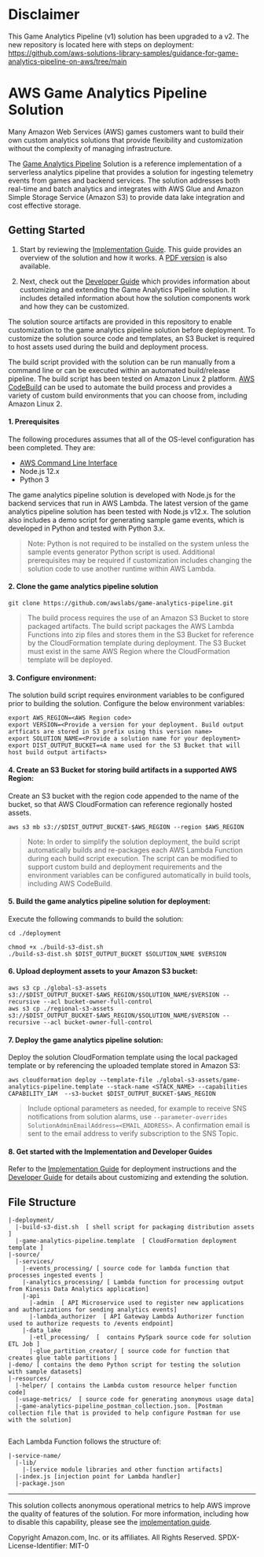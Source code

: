 # Disclaimer
This Game Analytics Pipeline (v1) solution has been upgraded to a v2. The new repository is located here with steps on deployment:
https://github.com/aws-solutions-library-samples/guidance-for-game-analytics-pipeline-on-aws/tree/main

# AWS Game Analytics Pipeline Solution
Many Amazon Web Services (AWS) games customers want to build their own custom analytics solutions that provide flexibility and customization without the complexity of managing infrastructure. 

The [Game Analytics Pipeline](https://aws.amazon.com/solutions/implementations/game-analytics-pipeline/) Solution is a reference implementation of a serverless analytics pipeline that provides a solution for ingesting telemetry events from games and backend services. The solution addresses both real-time and batch analytics and integrates with AWS Glue and Amazon Simple Storage Service (Amazon S3) to provide data lake integration and cost effective storage.

## Getting Started

1. Start by reviewing the [Implementation Guide](https://docs.aws.amazon.com/solutions/latest/game-analytics-pipeline/welcome.html). This guide provides an overview of the solution and how it works. A [PDF version](https://docs.aws.amazon.com/solutions/latest/game-analytics-pipeline/game-analytics-pipeline.pdf) is also available.

2. Next, check out the [Developer Guide](https://solutions-reference.s3.amazonaws.com/game-analytics-pipeline/latest/game-analytics-pipeline-developer-guide.pdf) which provides information about customizing and extending the Game Analytics Pipeline solution. It includes detailed information about how the solution components work and how they can be customized.

The solution source artifacts are provided in this repository to enable customization to the game analytics pipeline solution before deployment. To customize the solution source code and templates, an S3 Bucket is required to host assets used during the build and deployment process.

The build script provided with the solution can be run manually from a command line or can be executed within an automated build/release pipeline. The build script has been tested on Amazon Linux 2 platform. [AWS CodeBuild](https://aws.amazon.com/codebuild/) can be used to automate the build process and provides a variety of custom build environments that you can choose from, including Amazon Linux 2.

#### 1. Prerequisites
The following procedures assumes that all of the OS-level configuration has been completed. They are:

* [AWS Command Line Interface](https://aws.amazon.com/cli/)
* Node.js 12.x
* Python 3

The game analytics pipeline solution is developed with Node.js for the backend services that run in AWS Lambda. The latest version of the game analytics pipeline solution has been tested with Node.js v12.x. The solution also includes a demo script for generating sample game events, which is developed in Python and tested with Python 3.x. 

> Note: Python is not required to be installed on the system unless the sample events generator Python script is used. Additional prerequisites may be required if customization includes changing the solution code to use another runtime within AWS Lambda.
  
#### 2. Clone the game analytics pipeline solution

```
git clone https://github.com/awslabs/game-analytics-pipeline.git
```

> The build process requires the use of an Amazon S3 Bucket to store packaged artifacts. The build script packages the AWS Lambda Functions into zip files and stores them in the S3 Bucket for reference by the CloudFormation template during deployment. The S3 Bucket must exist in the same AWS Region where the CloudFormation template will be deployed. 
	
#### 3. Configure environment:
The solution build script requires environment variables to be configured prior to building the solution. Configure the below environment variables:

```
export AWS_REGION=<AWS Region code>
export VERSION=<Provide a version for your deployment. Build output artficats are stored in S3 prefix using this version name>
export SOLUTION_NAME=<Provide a solution name for your deployment>   
export DIST_OUTPUT_BUCKET=<A name used for the S3 Bucket that will host build output artifacts>
```

#### 4. Create an S3 Bucket for storing build artifacts in a supported AWS Region:

Create an S3 bucket with the region code appended to the name of the bucket, so that AWS CloudFormation can reference regionally hosted assets.

```
aws s3 mb s3://$DIST_OUTPUT_BUCKET-$AWS_REGION --region $AWS_REGION
```

> Note: In order to simplify the solution deployment, the build script automatically builds and re-packages each AWS Lambda Function during each build script execution. The script can be modified to support custom build and deployment requirements and the environment variables can be configured automatically in build tools, including AWS CodeBuild.

#### 5. Build the game analytics pipeline solution for deployment:
Execute the following commands to build the solution:

``` 
cd ./deployment
```

```
chmod +x ./build-s3-dist.sh
./build-s3-dist.sh $DIST_OUTPUT_BUCKET $SOLUTION_NAME $VERSION
``` 

#### 6. Upload deployment assets to your Amazon S3 bucket:

```
aws s3 cp ./global-s3-assets s3://$DIST_OUTPUT_BUCKET-$AWS_REGION/$SOLUTION_NAME/$VERSION --recursive --acl bucket-owner-full-control
aws s3 cp ./regional-s3-assets s3://$DIST_OUTPUT_BUCKET-$AWS_REGION/$SOLUTION_NAME/$VERSION --recursive --acl bucket-owner-full-control
```

#### 7. Deploy the game analytics pipeline solution:
Deploy the solution CloudFormation template using the local packaged template or by referencing the uploaded template stored in Amazon S3:

```
aws cloudformation deploy --template-file ./global-s3-assets/game-analytics-pipeline.template --stack-name <STACK_NAME> --capabilities CAPABILITY_IAM  --s3-bucket $DIST_OUTPUT_BUCKET-$AWS_REGION
```

> Include optional parameters as needed, for example to receive SNS notifications from solution alarms, use ```--parameter-overrides SolutionAdminEmailAddress=<EMAIL_ADDRESS>```. A confirmation email is sent to the email address to verify subscription to the SNS Topic.

#### 8. Get started with the Implementation and Developer Guides

Refer to the [Implementation Guide](https://docs.aws.amazon.com/solutions/latest/game-analytics-pipeline/welcome.html) for deployment instructions and the [Developer Guide](https://solutions-reference.s3.amazonaws.com/game-analytics-pipeline/latest/game-analytics-pipeline-developer-guide.pdf) for details about customizing and extending the solution.

## File Structure 
 
``` 
|-deployment/ 
  |-build-s3-dist.sh  [ shell script for packaging distribution assets ] 
  |-game-analytics-pipeline.template  [ CloudFormation deployment template ] 
|-source/ 
  |-services/
    |-events_processing/ [ source code for lambda function that processes ingested events ]
  	|-analytics_processing/ [ Lambda function for processing output from Kinesis Data Analytics application]
  	|-api
  	  |-admin  [ API Microservice used to register new applications and authorizations for sending analytics events]
  	  |-lambda_authorizer  [ API Gateway Lambda Authorizer function used to authorize requests to /events endpoint]
  	|-data_lake  
   	  |-etl_processing/  [  contains PySpark source code for solution ETL Job ]
   	  |-glue_partition_creator/ [ source code for function that creates glue table partitions ]
|-demo/ [ contains the demo Python script for testing the solution with sample datasets]
|-resources/
  |-helper/ [ contains the Lambda custom resource helper function code] 
  |-usage-metrics/	[ source code for generating anonymous usage data]
  |-game-analytics-pipeline_postman_collection.json. [Postman collection file that is provided to help configure Postman for use with the solution]
  	 
``` 

Each Lambda Function follows the structure of:

```
|-service-name/
  |-lib/
    |-[service module libraries and other function artifacts]
  |-index.js [injection point for Lambda handler]
  |-package.json
``` 
*** 

This solution collects anonymous operational metrics to help AWS improve the
quality of features of the solution. For more information, including how to disable
this capability, please see the [implementation guide](_https://docs.aws.amazon.com/solutions/latest/game-analytics-pipeline/collection-of-operational-metrics.html_). 

 
Copyright Amazon.com, Inc. or its affiliates. All Rights Reserved.
SPDX-License-Identifier: MIT-0
